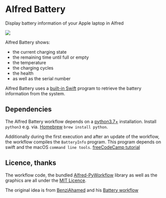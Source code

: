 # Alfred Battery

Display battery information of your Apple laptop in Alfred

![][demo]

Alfred Battery shows:

- the current charging state
- the remaining time until full or empty
- the temperature
- the charging cycles
- the health
- as well as the serial number

Alfred Battery uses a [built-in Swift][built-in-swift] program to retrieve the battery information from the system.

## Dependencies

The Alfred Battery workflow depends on a [python3.7+][python] installation. Install `python3` e.g. via. [Homebrew][homebrew] `brew install python`.

Additionally during the first execution and after an update of the workflow, the workflow compiles the `BatteryInfo` program. This program depends on swift and the macOS `command line tools`. [freeCodeCamp tutorial][command-line-tutorial]

## Licence, thanks

The workflow code, the bundled [Alfred-PyWorkflow][alfred-pyworkflow] library as well as the graphics are all under the [MIT Licence][mit-licence].

The original idea is from [BenziAhamed][benzi-ahamed] and his [Battery workflow][benzi-ahamed-alfred-battery]

[alfred-pyworkflow]: https://github.com/harrtho/alfred-pyworkflow
[benzi-ahamed-alfred-battery]: https://github.com/BenziAhamed/alfred-battery
[benzi-ahamed]: https://github.com/BenziAhamed
[built-in-swift]: src/BatteryInfo.swift
[command-line-tutorial]: https://www.freecodecamp.org/news/install-xcode-command-line-tools/
[demo]: demo.gif
[homebrew]: https://brew.sh
[mit-licence]: http://opensource.org/licenses/MIT
[python]: https://www.python.org
